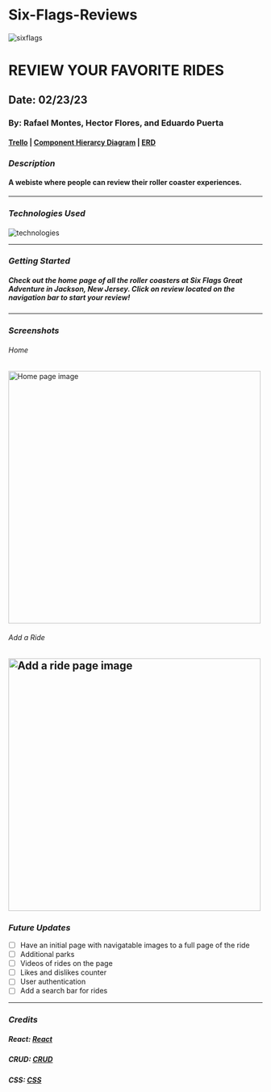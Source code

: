 # Six-Flags-Reviews

####

![sixflags](https://i.ytimg.com/vi/avEywBRRY0s/maxresdefault.jpg)

# REVIEW YOUR FAVORITE RIDES

## Date: 02/23/23

### By: Rafael Montes, Hector Flores, and Eduardo Puerta

#### [Trello](https://trello.com/b/iORWTd8g/six-flags-review) | [Component Hierarcy Diagram](https://lucid.app/lucidchart/3e35b217-7162-4bf6-b892-53eec64e39b2/edit?viewport_loc=-24%2C52%2C2457%2C1205%2C0_0&invitationId=inv_9e83658b-3b45-4e5b-992b-1a0cfd0e412f) | [ERD](https://drive.google.com/file/d/1YXV_fH_tGbMumNDO-LWcTi83_hVRrWqD/view?usp=sharing)

### **_Description_**

#### A webiste where people can review their roller coaster experiences.

---

### **_Technologies Used_**

####

![technologies](https://miro.medium.com/max/1400/1*k0SazfSJ-tPSBbt2WDYIyw.png)

---

### **_Getting Started_**

##### Check out the home page of all the roller coasters at Six Flags Great Adventure in Jackson, New Jersey. Click on review located on the navigation bar to start your review!

---

### **_Screenshots_**

###### Home

<img width="500" alt="Home page image" src="Screenshot from 2023-02-23 12-08-31.png">

###### Add a Ride

## <img width="500" alt="Add a ride page image" src="image.png">

### **_Future Updates_**

- [ ] Have an initial page with navigatable images to a full page of the ride
- [ ] Additional parks
- [ ] Videos of rides on the page
- [ ] Likes and dislikes counter
- [ ] User authentication
- [ ] Add a search bar for rides

---

### **_Credits_**

##### React: [React](https://developer.mozilla.org/en-US/docs/Learn/Tools_and_testing/Client-side_JavaScript_frameworks/React_interactivity_filtering_conditional_rendering)

##### CRUD: [CRUD](https://geeksforgeeks.com/)

##### CSS: [CSS](https://weekendprojects.dev/posts/which-responsive-media-query-breakpoints-should-you-use/)
